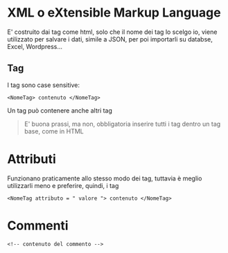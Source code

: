 # XML o eXtensible Markup Language

E' costruito dai tag come html, solo che il nome dei tag lo scelgo io, viene utilizzato per salvare i dati, simile a JSON, per poi importarli su databse, Excel, Wordpress...

## Tag

I tag sono case sensitive:

`<NomeTag> contenuto </NomeTag>`

Un tag può contenere anche altri tag

> E' buona prassi, ma non, obbligatoria inserire tutti i tag dentro un tag base, come in HTML

# Attributi

Funzionano praticamente allo stesso modo dei tag, tuttavia è meglio utilizzarli meno e preferire, quindi, i tag 

`<NomeTag attributo = " valore "> contenuto </NomeTag> `

# Commenti

`<!-- contenuto del commento -->`
